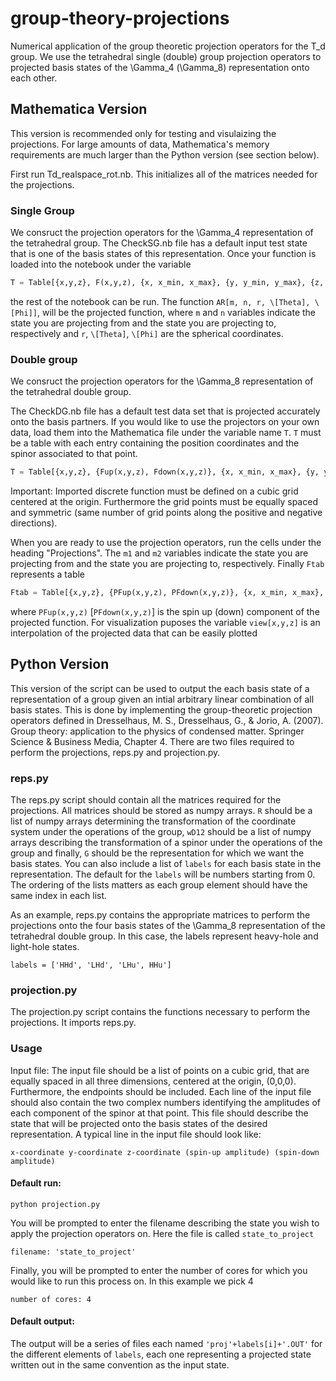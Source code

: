 # group-theory-projections
Numerical application of the group theoretic projection operators for the T_d group. We use the tetrahedral single (double) group projection operators to projected basis states of the \Gamma_4 (\Gamma_8) representation onto each other. 

## Mathematica Version
This version is recommended only for testing and visulaizing the projections. For large amounts of data, Mathematica's memory requirements are much larger than the Python version (see section below).

First run Td_realspace_rot.nb. This initializes all of the matrices needed for the projections.

### Single Group 
We consruct the projection operators for the \Gamma_4 representation of the tetrahedral group. The CheckSG.nb file has a default input test state that is one of the basis states of this representation. Once your function is loaded into the notebook under the variable 

```python
T = Table[{x,y,z}, F(x,y,z), {x, x_min, x_max}, {y, y_min, y_max}, {z, z_min, z_max}],
```
the rest of the notebook can be run. The function `AR[m, n, r, \[Theta], \[Phi]]`, will be the projected function, where `m` and `n` variables indicate the state you are projecting from and the state you are projecting to, respectively and `r`, `\[Theta]`, `\[Phi]` are the spherical coordinates.

### Double group
We consruct the projection operators for the \Gamma_8 representation of the tetrahedral double group.

The CheckDG.nb file has a default test data set that is projected accurately onto the basis partners. If you would like to use the projectors on your own data, load them into the Mathematica file under the variable name `T`. `T` must be a table with each entry containing the position coordinates and the spinor associated to that point. 

```python
T = Table[{x,y,z}, {Fup(x,y,z), Fdown(x,y,z)}, {x, x_min, x_max}, {y, y_min, y_max}, {z, z_min, z_max}].
```
Important: Imported discrete function must be defined on a cubic grid centered at the origin. Furthermore the grid points must be equally spaced and symmetric (same number of grid points along the positive and negative directions).

When you are ready to use the projection operators, run the cells under the heading "Projections". The `m1` and `m2` variables indicate the state you are projecting from and the state you are projecting to, respectively. Finally `Ftab` represents a table  
```python
Ftab = Table[{x,y,z}, {PFup(x,y,z), PFdown(x,y,z)}, {x, x_min, x_max}, {y, y_min, y_max}, {z, z_min, z_max}]
```
where `PFup(x,y,z)` [`PFdown(x,y,z)`] is the spin up (down) component of the projected function. 
For visualization puposes the variable `view[x,y,z]` is an interpolation of the projected data that can be easily plotted

## Python Version
This version of the script can be used to output the each basis state of a representation of a group given an intial arbitrary linear combination of all basis states. This is done by implementing the group-theoretic projection operators defined in Dresselhaus, M. S., Dresselhaus, G., & Jorio, A. (2007). Group theory: application to the physics of condensed matter. Springer Science & Business Media, Chapter 4. There are two files required to perform the projections, reps.py and projection.py.  

### reps.py
The reps.py script should contain all the matrices required for the projections. All matrices should be stored as numpy arrays. `R` should be a list of numpy arrays determining the transformation of the coordinate system under the operations of the group, `wD12` should be a list of numpy arrays describing the transformation of a spinor under the operations of the group and finally, `G` should be the representation for which we want the basis states. You can also include a list of `labels` for each basis state in the representation. The default for the `labels` will be numbers starting from 0. The ordering of the lists matters as each group element should have the same index in each list. 

As an example, reps.py contains the appropriate matrices to perform the projections onto the four basis states of the \Gamma_8 representation of the tetrahedral double group. In this case, the labels represent heavy-hole and light-hole states. 
```
labels = ['HHd', 'LHd', 'LHu', HHu']
```

### projection.py
The projection.py script contains the functions necessary to perform the projections. It imports reps.py. 

### Usage
Input file: The input file should be a list of points on a cubic grid, that are equally spaced in all three dimensions, centered at the origin, (0,0,0). Furthermore, the endpoints should be included. Each line of the input file should also contain the two complex numbers identifying the amplitudes of each component of the spinor at that point. This file should describe the state that will be projected onto the basis states of the desired representation. A typical line in the input file should look like:

```
x-coordinate y-coordinate z-coordinate (spin-up amplitude) (spin-down amplitude) 
```

#### Default run:

```
python projection.py 
```
You will be prompted to enter the filename describing the state you wish to apply the projection operators on. Here the file is called `state_to_project`

```
filename: 'state_to_project'
```

Finally, you will be prompted to enter the number of cores for which you would like to run this process on. In this example we pick 4

```
number of cores: 4
```

#### Default output:
The output will be a series of files each named `'proj'+labels[i]+'.OUT'` for the different elements of `labels`, each one representing a projected state written out in the same convention as the input state. 
